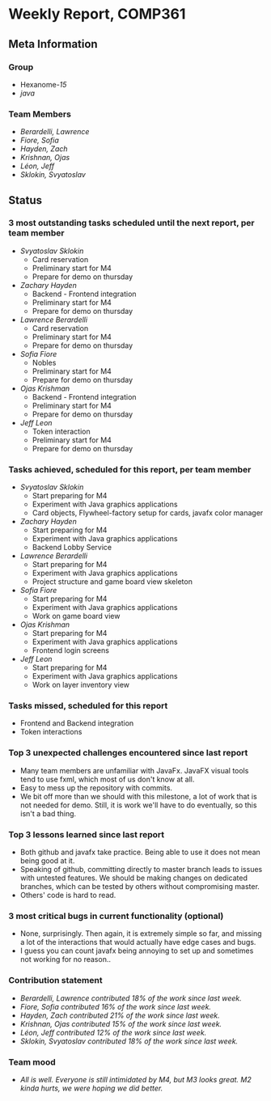 # Weekly Report, COMP361

## Meta Information

### Group

 * Hexanome-*15*
 * *java*

### Team Members

 * *Berardelli, Lawrence*
 * *Fiore, Sofia*
 * *Hayden, Zach*
 * *Krishnan, Ojas*
 * *Léon, Jeff*
 * *Sklokin, Svyatoslav*

## Status

### 3 most outstanding tasks scheduled until the next report, per team member

 * *Svyatoslav Sklokin*
   * Card reservation
   * Preliminary start for M4
   * Prepare for demo on thursday
 * *Zachary Hayden*
   * Backend - Frontend integration
   * Preliminary start for M4
   * Prepare for demo on thursday
 * *Lawrence Berardelli*
   * Card reservation
   * Preliminary start for M4
   * Prepare for demo on thursday
 * *Sofia Fiore*
   * Nobles
   * Preliminary start for M4
   * Prepare for demo on thursday
 * *Ojas Krishman*
   * Backend - Frontend integration
   * Preliminary start for M4
   * Prepare for demo on thursday
 * *Jeff Leon*
   * Token interaction
   * Preliminary start for M4
   * Prepare for demo on thursday

### Tasks achieved, scheduled for this report, per team member

 * *Svyatoslav Sklokin*
   * Start preparing for M4
   * Experiment with Java graphics applications
   * Card objects, Flywheel-factory setup for cards, javafx color manager
 * *Zachary Hayden*
   * Start preparing for M4
   * Experiment with Java graphics applications
   * Backend Lobby Service
 * *Lawrence Berardelli*
   * Start preparing for M4
   * Experiment with Java graphics applications
   * Project structure and game board view skeleton
 * *Sofia Fiore*
   * Start preparing for M4
   * Experiment with Java graphics applications
   * Work on game board view
 * *Ojas Krishman*
   * Start preparing for M4
   * Experiment with Java graphics applications
   * Frontend login screens
 * *Jeff Leon*
   * Start preparing for M4
   * Experiment with Java graphics applications
   * Work on layer inventory view

### Tasks missed, scheduled for this report

 * Frontend and Backend integration
 * Token interactions

### Top 3 unexpected challenges encountered since last report

 * Many team members are unfamiliar with JavaFx. JavaFX visual tools tend to use fxml, which most of us don't know at all.
 * Easy to mess up the repository with commits.
 * We bit off more than we should with this milestone, a lot of work that is not needed for demo. Still, it is work we'll have to do eventually, so this isn't a bad thing.


### Top 3 lessons learned since last report

 * Both github and javafx take practice. Being able to use it does not mean being good at it.
 * Speaking of github, committing directly to master branch leads to issues with untested features. We should be making changes on dedicated branches, which can be tested by others without compromising master.
 * Others' code is hard to read.


### 3 most critical bugs in current functionality (optional)

 * None, surprisingly. Then again, it is extremely simple so far, and missing a lot of the interactions that would actually have edge cases and bugs.
 * I guess you can count javafx being annoying to set up and sometimes not working for no reason..


### Contribution statement

 * *Berardelli, Lawrence contributed 18% of the work since last week.*
 * *Fiore, Sofia contributed 16% of the work since last week.*
 * *Hayden, Zach contributed 21% of the work since last week.*
 * *Krishnan, Ojas contributed 15% of the work since last week.*
 * *Léon, Jeff contributed 12% of the work since last week.*
 * *Sklokin, Svyatoslav contributed 18% of the work since last week.*

### Team mood

 * *All is well. Everyone is still intimidated by M4, but M3 looks great. M2 kinda hurts, we were hoping we did better.*
